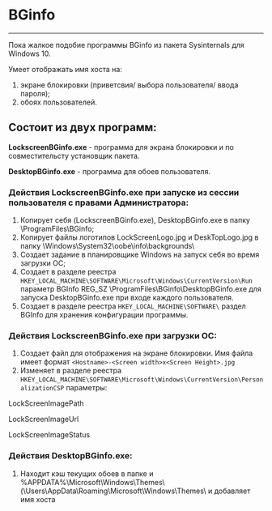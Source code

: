 # BGinfo
---
Пока жалкое подобие программы BGinfo из пакета Sysinternals для Windows 10.

Умеет отображать имя хоста на:

1. экране блокировки (приветсвия/ выбора пользователя/ ввода пароля);
2. обоях пользователей.

## Состоит из двух программ:
**LockscreenBGinfo.exe** - программа для экрана блокировки и по совместительсту установщик пакета.

**DesktopBGinfo.exe** - программа  для обоев пользователя.

### Действия LockscreenBGinfo.exe при запуске из сессии пользователя с правами Администратора:
1. Копирует себя (LockscreenBGinfo.exe), DesktopBGinfo.exe в папку \ProgramFiles\BGinfo;
2. Копирует файлы логотипов LockScreenLogo.jpg и DeskTopLogo.jpg в папку \Windows\System32\oobe\info\backgrounds\
3. Создает задание в планировщике Windows на запуск себя во время загрузки ОС;
4. Создает в разделе реестра `HKEY_LOCAL_MACHINE\SOFTWARE\Microsoft\Windows\CurrentVersion\Run` параметр BGInfo REG_SZ \ProgramFiles\BGinfo\DesktopBGinfo.exe для запуска DesktopBGinfo.exe при входе каждого пользователя.
5. Создает в разделе реестра `HKEY_LOCAL_MACHINE\SOFTWARE\` раздел BGInfo для хранения конфигурации программы.

### Действия LockscreenBGinfo.exe при загрузки ОС:
1. Создает файл для отображения на экране блокировки. Имя файла имеет формат `<Hostname>-<Screen width>x<Screen Height>.jpg`
2. Изменяет в разделе реестра `HKEY_LOCAL_MACHINE\SOFTWARE\Microsoft\Windows\CurrentVersion\PersonalizationCSP` параметры:

  LockScreenImagePath

  LockScreenImageUrl

  LockScreenImageStatus

### Действия DesktopBGinfo.exe:
1. Находит кэш текущих обоев в папке и %APPDATA%\Microsoft\Windows\Themes\ (\Users<User name>\AppData\Roaming\Microsoft\Windows\Themes\ и добавляет имя хоста
